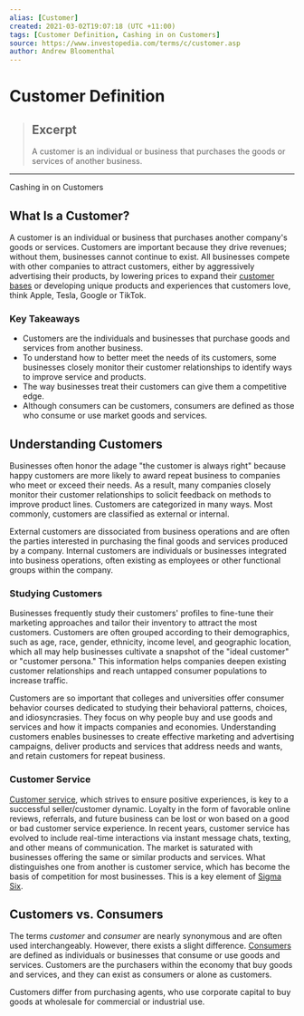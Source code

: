 ```yaml
---
alias: [Customer]
created: 2021-03-02T19:07:18 (UTC +11:00)
tags: [Customer Definition, Cashing in on Customers]
source: https://www.investopedia.com/terms/c/customer.asp
author: Andrew Bloomenthal
---
```


# Customer Definition

> ## Excerpt
> A customer is an individual or business that purchases the goods or services of another business.

---

Cashing in on Customers
## What Is a Customer?

A customer is an individual or business that purchases another company's goods or services. Customers are important because they drive revenues; without them, businesses cannot continue to exist. All businesses compete with other companies to attract customers, either by aggressively advertising their products, by lowering prices to expand their [customer bases](https://www.investopedia.com/terms/c/client-base.asp) or developing unique products and experiences that customers love, think Apple, Tesla, Google or TikTok.

### Key Takeaways

-   Customers are the individuals and businesses that purchase goods and services from another business.
-   To understand how to better meet the needs of its customers, some businesses closely monitor their customer relationships to identify ways to improve service and products.
-   The way businesses treat their customers can give them a competitive edge.
-   Although consumers can be customers, consumers are defined as those who consume or use market goods and services.

## Understanding Customers

Businesses often honor the adage "the customer is always right" because happy customers are more likely to award repeat business to companies who meet or exceed their needs. As a result, many companies closely monitor their customer relationships to solicit feedback on methods to improve product lines. Customers are categorized in many ways. Most commonly, customers are classified as external or internal.

External customers are dissociated from business operations and are often the parties interested in purchasing the final goods and services produced by a company. Internal customers are individuals or businesses integrated into business operations, often existing as employees or other functional groups within the company.

### Studying Customers

Businesses frequently study their customers' profiles to fine-tune their marketing approaches and tailor their inventory to attract the most customers. Customers are often grouped according to their demographics, such as age, race, gender, ethnicity, income level, and geographic location, which all may help businesses cultivate a snapshot of the "ideal customer" or "customer persona." This information helps companies deepen existing customer relationships and reach untapped consumer populations to increase traffic.

Customers are so important that colleges and universities offer consumer behavior courses dedicated to studying their behavioral patterns, choices, and idiosyncrasies. They focus on why people buy and use goods and services and how it impacts companies and economies. Understanding customers enables businesses to create effective marketing and advertising campaigns, deliver products and services that address needs and wants, and retain customers for repeat business.

### Customer Service

[Customer service](https://www.investopedia.com/terms/c/customer-service.asp), which strives to ensure positive experiences, is key to a successful seller/customer dynamic. Loyalty in the form of favorable online reviews, referrals, and future business can be lost or won based on a good or bad customer service experience. In recent years, customer service has evolved to include real-time interactions via instant message chats, texting, and other means of communication. The market is saturated with businesses offering the same or similar products and services. What distinguishes one from another is customer service, which has become the basis of competition for most businesses. This is a key element of [Sigma Six](https://www.investopedia.com/articles/investing/102014/guide-six-sigma-black-belt.asp).

## Customers vs. Consumers

The terms _customer_ and _consumer_ are nearly synonymous and are often used interchangeably. However, there exists a slight difference. [Consumers](https://www.investopedia.com/terms/e/end-user.asp) are defined as individuals or businesses that consume or use goods and services. Customers are the purchasers within the economy that buy goods and services, and they can exist as consumers or alone as customers.

Customers differ from purchasing agents, who use corporate capital to buy goods at wholesale for commercial or industrial use.
